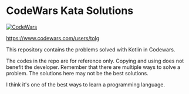# CodeWars Kata Solutions 

[![CodeWars](https://www.codewars.com/users/tolg/badges/large)](https://www.codewars.com/users/tolg "My Honor Badge")

https://www.codewars.com/users/tolg

This repository contains the problems solved with Kotlin in Codewars.

The codes in the repo are for reference only. Copying and using does not benefit the developer. Remember that there are multiple ways to solve a problem. The solutions here may not be the best solutions.

I think it's one of the best ways to learn a programming language.
